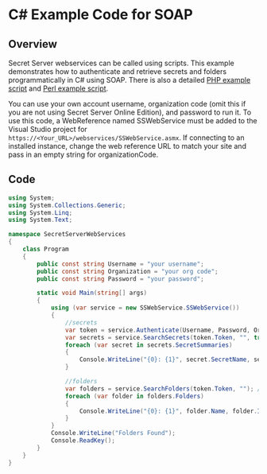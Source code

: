 [title]: # "C# Example Code for SOAP"
[tags]: # "SOAP API,API,Scripting,c#"
[priority]: # "1000"

# C# Example Code for SOAP

## Overview

Secret Server webservices can be called using scripts. This example demonstrates how to authenticate and retrieve secrets and folders programmatically in C# using SOAP. There is also a detailed [PHP example script](http://support.thycotic.com/KB/a110/accessing-secret-server-programmatically-php-sample-script.aspx?KBSearchID=6471) and [Perl example script](http://support.thycotic.com/KB/a86/accessing-secret-server-programmatically-perl-sample-script.aspx). 

You can use your own account username, organization code (omit this if you are not using Secret Server Online Edition), and password to run it. To use this code, a WebReference named SSWebService must be added to the Visual Studio project for `https://<Your_URL>/webservices/SSWebService.asmx`. If connecting to an installed instance, change the web reference URL to match your site and pass in an empty string for organizationCode. 

## Code

```c#
using System;
using System.Collections.Generic;
using System.Linq;
using System.Text;

namespace SecretServerWebServices
{
    class Program
    {
        public const string Username = "your username";
        public const string Organization = "your org code";
        public const string Password = "your password";

        static void Main(string[] args)
        {
            using (var service = new SSWebService.SSWebService())
            {
                //secrets
                var token = service.Authenticate(Username, Password, Organization, null);
                var secrets = service.SearchSecrets(token.Token, "", true, true); //find all Secrets
                foreach (var secret in secrets.SecretSummaries)
                {
                    Console.WriteLine("{0}: {1}", secret.SecretName, secret.SecretTypeName);
                }

                //folders
                var folders = service.SearchFolders(token.Token, ""); //find all folders
                foreach (var folder in folders.Folders)
                {
                    Console.WriteLine("{0}: {1}", folder.Name, folder.Id);
                }
            }
            Console.WriteLine("Folders Found");
            Console.ReadKey();
        }
    }
}
```

